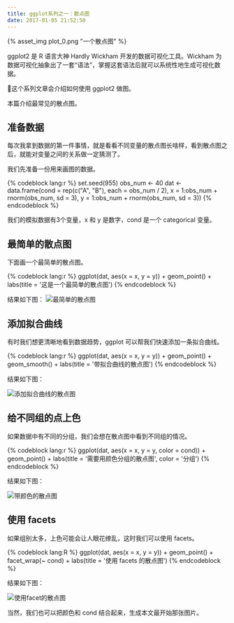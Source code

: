 ```yaml
---
title: ggplot系列之一：散点图
date: 2017-01-05 21:52:50
---
```


{% asset_img plot_0.png "一个散点图" %}

ggplot2 是 R 语言大神 Hardly Wickham 开发的数据可视化工具。Wickham 为数据可视化抽象出了一套“语法”，掌握这套语法后就可以系统性地生成可视化数据。

这个系列文章会介绍如何使用 ggplot2 做图。

本篇介绍最常见的散点图。

<!-- more -->

## 准备数据

每次我拿到数据的第一件事情，就是看看不同变量的散点图长啥样，看到散点图之后，就能对变量之间的关系做一定猜测了。

我们先准备一份用来画图的数据。

{% codeblock lang:r %}
set.seed(955)
obs_num <- 40
dat <- data.frame(cond = rep(c("A", "B"), each = obs_num / 2),
                  x = 1:obs_num + rnorm(obs_num, sd = 3),
                  y = 1:obs_num + rnorm(obs_num, sd = 3))
{% endcodeblock %}

我们的模拟数据有3个变量，x 和 y 是数字，cond 是一个 categorical 变量。

## 最简单的散点图

下面画一个最简单的散点图。

{% codeblock lang:r %}
ggplot(dat, aes(x = x, y = y)) + 
  geom_point() + 
  labs(title = '这是一个最简单的散点图')
{% endcodeblock %}

结果如下图：
![最简单的散点图](plot_1.png)

## 添加拟合曲线

有时我们想更清晰地看到数据趋势，ggplot 可以帮我们快速添加一条拟合曲线。

{% codeblock lang:r %}
ggplot(dat, aes(x = x, y = y)) + 
  geom_point() + 
  geom_smooth() +
  labs(title = '带拟合曲线的散点图')
{% endcodeblock %}

结果如下图：

![添加拟合曲线的散点图](plot_2.png)

## 给不同组的点上色

如果数据中有不同的分组，我们会想在散点图中看到不同组的情况。

{% codeblock lang:r %}
ggplot(dat, aes(x = x, y = y, color = cond)) + 
  geom_point() + 
  labs(title = '需要用颜色分组的散点图',
       color = '分组')
{% endcodeblock %}

结果如下图：

![带颜色的散点图](plot_3.png)


## 使用 facets

如果组别太多，上色可能会让人眼花缭乱，这时我们可以使用 facets。

{% codeblock lang:R %}
ggplot(dat, aes(x = x, y = y)) + 
  geom_point() + 
  facet_wrap(~ cond) +
  labs(title = '使用 facets 的散点图')
{% endcodeblock %}

结果如下图：

![使用facet的散点图](plot_4.png)

当然，我们也可以把颜色和 cond 结合起来，生成本文最开始那张图片。